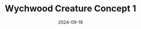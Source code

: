 ---
date: 2024-09-19
image_path: /images/gallery/wychwood-creature-concept-1.jpg
title: Wychwood Creature Concept 1
description: Wychwood Creature Concept.
source: https://bsky.app/profile/fpcstudio.bsky.social/post/3l6t4to72yl2g
height: 1999
width: 1124
tags: ["Creature", "Concept"]
---